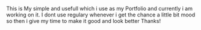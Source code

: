 This is My simple and usefull which i use as my Portfolio and currently i am working on it.
I dont use regulary whenever i get the chance a little bit mood so then i give my time to make it good and look better
Thanks!
